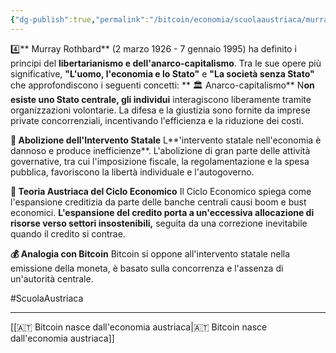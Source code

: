 ```yaml
---
{"dg-publish":true,"permalink":"/bitcoin/economia/scuolaaustriaca/murray-rothbard/"}
---
```



4️⃣** Murray Rothbard** (2 marzo 1926 - 7 gennaio 1995) ha definito i principi del **libertarianismo e dell'anarco-capitalismo**. 
Tra le sue opere più significative, **"L'uomo, l'economia e lo Stato"** e **"La società senza Stato"** che approfondiscono i seguenti concetti:
**
🏛 Anarco-capitalismo**
N**on esiste uno Stato centrale, gli individui** interagiscono liberamente tramite organizzazioni volontarie.
La difesa e la giustizia sono fornite da imprese private concorrenziali, incentivando l'efficienza e la riduzione dei costi.

**🚫 Abolizione dell'Intervento Statale**
L**'intervento statale nell'economia è dannoso e produce inefficienze**. L'abolizione di gran parte delle attività governative, tra cui l'imposizione fiscale, la regolamentazione e la spesa pubblica, favoriscono la libertà individuale e l'autogoverno.

**💸 Teoria Austriaca del Ciclo Economico**
Il Ciclo Economico spiega come l'espansione creditizia da parte delle banche centrali causi boom e bust economici. 
**L'espansione del credito porta a un'eccessiva allocazione di risorse verso settori insostenibili,** seguita da una correzione inevitabile quando il credito si contrae.

**💰 Analogia con Bitcoin**
Bitcoin si oppone all'intervento statale nella emissione della moneta, è basato sulla concorrenza e l'assenza di un'autorità centrale.

#ScuolaAustriaca

---
[[🇦🇹 Bitcoin nasce dall'economia austriaca\|🇦🇹 Bitcoin nasce dall'economia austriaca]]